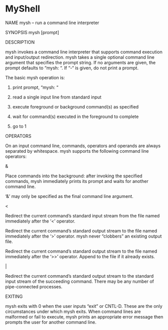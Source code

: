 # MyShell

NAME
mysh – run a command line interpreter

SYNOPSIS
mysh [prompt]

DESCRIPTION

mysh invokes a command line interpreter that supports command execution and input/output redirection. mysh takes a single optional command line argument that specifies the prompt string. If no arguments are given, the prompt defaults to “mysh: “. If “-“ is given, do not print a prompt.

The basic mysh operation is:

1.	print prompt, “mysh: “

2.	read a single input line from standard input
3.	execute foreground or background command(s) as specified

4.	wait for command(s) executed in the foreground to complete
5.	go to 1

OPERATORS

On an input command line, commands, operators and operands are always separated by whitespace. mysh supports the following command line operators:

&

Place commands into the background: after invoking the specified commands, mysh immediately prints its prompt and waits for another command line.

‘&’ may only be specified as the final command line argument.

<

Redirect the current command’s standard input stream from the file named immediately after the ‘<’ operator.
>

Redirect the current command’s standard output stream to the file named immediately after the ‘>’ operator. mysh never “clobbers” an existing output file.

>>

Redirect the current command’s standard output stream to the file named immediately after the ‘>>’ operator. Append to the file if it already exists.

|

Redirect the current command’s standard output stream to the standard input stream of the succeeding command. There may be any number of pipe-connected processes.

EXITING

mysh exits with 0 when the user inputs “exit” or CNTL-D. These are the only circumstances under which mysh exits. When command lines are malformed or fail to execute, mysh prints an appropriate error message then prompts the user for another command line.
